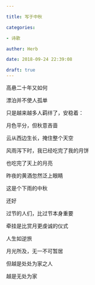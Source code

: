```yaml
---

title: 写于中秋

categories:

- 诗歌

auther: Herb

date: 2018-09-24 22:39:08

draft: true
---
```


高悬二十年又如何

漂泊并不使人孤单

只是越来越多人羁绊了，安稳着：

月色平分，但秋意吝啬



云从西边生长，掩住整个天空

风雨泻下时，我已经吃完了我的月饼

也吃完了天上的月亮

昨夜的黄酒忽然泛上眼睛



这是个下雨的中秋

还好

过节的人们，比过节本身重要

牵挂是比赏月更虔诚的仪式



人生如逆旅

月光所及，无一不可暂居

但越是处处为家之人

越是无处为家